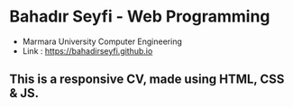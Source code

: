 # Bahadır Seyfi - Web Programming 

- Marmara University Computer Engineering
- Link : https://bahadirseyfi.github.io

## This is a responsive CV, made using HTML, CSS & JS.


